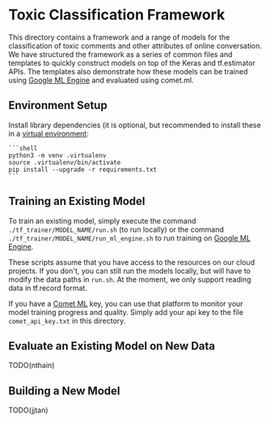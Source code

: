# Toxic Classification Framework

This directory contains a framework and a range of models for the classification of toxic comments and other attributes of online conversation. We have structured the framework as a series of common files and templates to quickly construct models on top of the Keras and tf.estimator APIs. The templates also demonstrate how these models can be trained using [Google ML Engine](https://cloud.google.com/ml-engine/) and evaluated using comet.ml.

## Environment Setup

Install library dependencies (it is optional, but recommended to install these in a [virtual environment](https://docs.python.org/3/tutorial/venv.html):

    ```shell
    python3 -m venv .virtualenv
    source .virtualenv/bin/activate
    pip install --upgrade -r requirements.txt
    ```

## Training an Existing Model

To train an existing model,  simply execute the command `./tf_trainer/MODEL_NAME/run.sh` (to run locally) or the command `./tf_trainer/MODEL_NAME/run_ml_engine.sh` to run training on [Google ML Engine](https://cloud.google.com/ml-engine/).

These scripts assume that you have access to the resources on our cloud projects. If you don't, you can still run the models locally, but will have to modify the data paths in `run.sh`. At the moment, we only support reading data in tf.record format.

If you have a [Comet ML](https://www.comet.ml/) key, you can use that platform to monitor your model training progress and quality. Simply add your api key to the file `comet_api_key.txt` in this directory.

## Evaluate an Existing Model on New Data

TODO(nthain)

## Building a New Model

TODO(jjtan)
